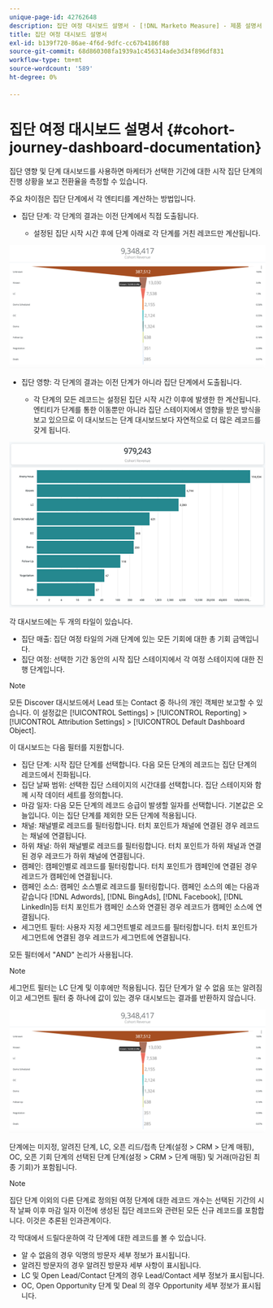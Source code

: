 ```yaml
---
unique-page-id: 42762648
description: 집단 여정 대시보드 설명서 - [!DNL Marketo Measure] - 제품 설명서
title: 집단 여정 대시보드 설명서
exl-id: b139f720-86ae-4f6d-9dfc-cc67b4186f88
source-git-commit: 68d860308fa1939a1c456314ade3d34f896df831
workflow-type: tm+mt
source-wordcount: '589'
ht-degree: 0%

---
```


# 집단 여정 대시보드 설명서 {#cohort-journey-dashboard-documentation}

집단 영향 및 단계 대시보드를 사용하면 마케터가 선택한 기간에 대한 시작 집단 단계의 진행 상황을 보고 전환율을 측정할 수 있습니다.

주요 차이점은 집단 단계에서 각 엔티티를 계산하는 방법입니다.

* 집단 단계: 각 단계의 결과는 이전 단계에서 직접 도출됩니다.

   * 설정된 집단 시작 시간 후에 단계 아래로 각 단계를 거친 레코드만 계산됩니다.

![](assets/cohort-journey-dashboard-documentation-1.png)

* 집단 영향: 각 단계의 결과는 이전 단계가 아니라 집단 단계에서 도출됩니다.

   * 각 단계의 모든 레코드는 설정된 집단 시작 시간 이후에 발생한 한 계산됩니다. 엔티티가 단계를 통한 이동뿐만 아니라 집단 스테이지에서 영향을 받은 방식을 보고 있으므로 이 대시보드는 단계 대시보드보다 자연적으로 더 많은 레코드를 갖게 됩니다.

![](assets/cohort-journey-dashboard-documentation-2.png)

각 대시보드에는 두 개의 타일이 있습니다.

* 집단 매출: 집단 여정 타일의 거래 단계에 있는 모든 기회에 대한 총 기회 금액입니다.
* 집단 여정: 선택한 기간 동안의 시작 집단 스테이지에서 각 여정 스테이지에 대한 진행 단계입니다.

>[!NOTE]
>
>모든 Discover 대시보드에서 Lead 또는 Contact 중 하나의 개인 객체만 보고할 수 있습니다. 이 설정값은 [!UICONTROL Settings] > [!UICONTROL Reporting] > [!UICONTROL Attribution Settings] > [!UICONTROL Default Dashboard Object].

이 대시보드는 다음 필터를 지원합니다.

* 집단 단계: 시작 집단 단계를 선택합니다. 다음 모든 단계의 레코드는 집단 단계의 레코드에서 진화됩니다.
* 집단 날짜 범위: 선택한 집단 스테이지의 시간대를 선택합니다. 집단 스테이지와 함께 시작 데이터 세트를 정의합니다.
* 마감 일자: 다음 모든 단계의 레코드 승급이 발생할 일자를 선택합니다. 기본값은 오늘입니다. 이는 집단 단계를 제외한 모든 단계에 적용됩니다.
* 채널: 채널별로 레코드를 필터링합니다. 터치 포인트가 채널에 연결된 경우 레코드는 채널에 연결됩니다.
* 하위 채널: 하위 채널별로 레코드를 필터링합니다. 터치 포인트가 하위 채널과 연결된 경우 레코드가 하위 채널에 연결됩니다.
* 캠페인: 캠페인별로 레코드를 필터링합니다. 터치 포인트가 캠페인에 연결된 경우 레코드가 캠페인에 연결됩니다.
* 캠페인 소스: 캠페인 소스별로 레코드를 필터링합니다. 캠페인 소스의 예는 다음과 같습니다 [!DNL Adwords], [!DNL BingAds], [!DNL Facebook], [!DNL LinkedIn]등 터치 포인트가 캠페인 소스와 연결된 경우 레코드가 캠페인 소스에 연결됩니다.
* 세그먼트 필터: 사용자 지정 세그먼트별로 레코드를 필터링합니다. 터치 포인트가 세그먼트에 연결된 경우 레코드가 세그먼트에 연결됩니다.

모든 필터에서 &quot;AND&quot; 논리가 사용됩니다.

>[!NOTE]
>
>세그먼트 필터는 LC 단계 및 이후에만 적용됩니다. 집단 단계가 알 수 없음 또는 알려짐 이고 세그먼트 필터 중 하나에 값이 있는 경우 대시보드는 결과를 반환하지 않습니다.

![](assets/cohort-journey-dashboard-documentation-3.png)

단계에는 미지정, 알려진 단계, LC, 오픈 리드/접촉 단계(설정 > CRM > 단계 매핑), OC, 오픈 기회 단계의 선택된 단계 단계(설정 > CRM > 단계 매핑) 및 거래(마감된 최종 기회)가 포함됩니다.

>[!NOTE]
>
>집단 단계 이외의 다른 단계로 정의된 여정 단계에 대한 레코드 개수는 선택된 기간의 시작 날짜 이후 마감 일자 이전에 생성된 집단 레코드와 관련된 모든 신규 레코드를 포함합니다. 이것은 추론된 인과관계이다.

각 막대에서 드릴다운하여 각 단계에 대한 레코드를 볼 수 있습니다.

* 알 수 없음의 경우 익명의 방문자 세부 정보가 표시됩니다.
* 알려진 방문자의 경우 알려진 방문자 세부 사항이 표시됩니다.
* LC 및 Open Lead/Contact 단계의 경우 Lead/Contact 세부 정보가 표시됩니다.
* OC, Open Opportunity 단계 및 Deal 의 경우 Opportunity 세부 정보가 표시됩니다.
